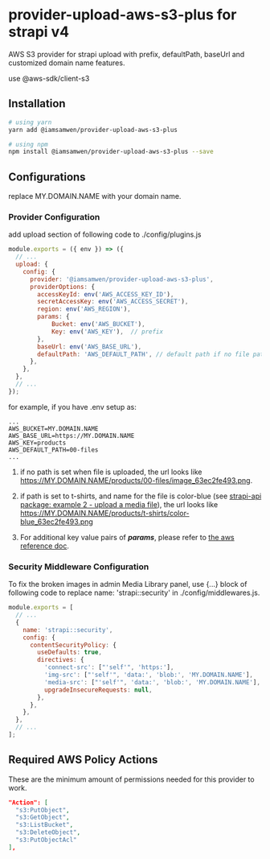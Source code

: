 # provider-upload-aws-s3-plus for strapi v4

AWS S3 provider for strapi upload with prefix, defaultPath, baseUrl and customized domain name features.

use @aws-sdk/client-s3

## Installation

```bash
# using yarn
yarn add @iamsamwen/provider-upload-aws-s3-plus

# using npm
npm install @iamsamwen/provider-upload-aws-s3-plus --save
```

## Configurations

replace MY.DOMAIN.NAME with your domain name.

### Provider Configuration

add upload section of following code to ./config/plugins.js

```js
module.exports = ({ env }) => ({
  // ...
  upload: {
    config: {
      provider: '@iamsamwen/provider-upload-aws-s3-plus',
      providerOptions: {
        accessKeyId: env('AWS_ACCESS_KEY_ID'),
        secretAccessKey: env('AWS_ACCESS_SECRET'),
        region: env('AWS_REGION'),
        params: {
            Bucket: env('AWS_BUCKET'),
            Key: env('AWS_KEY'),  // prefix 
        },
        baseUrl: env('AWS_BASE_URL'),
        defaultPath: 'AWS_DEFAULT_PATH', // default path if no file path provided
      },
    },
  },
  // ...
});

```

for example, if you have .env setup as:
```
...
AWS_BUCKET=MY.DOMAIN.NAME
AWS_BASE_URL=https://MY.DOMAIN.NAME
AWS_KEY=products
AWS_DEFAULT_PATH=00-files
...
```

1. if no path is set when file is uploaded, the url looks like https://MY.DOMAIN.NAME/products/00-files/image_63ec2fe493.png.

2. if path is set to t-shirts, and name for the file is color-blue (see <a href="https://github.com/iamsamwen/strapi-api">strapi-api package: example 2 - upload a media file</a>), the url looks like https://MY.DOMAIN.NAME/products/t-shirts/color-blue_63ec2fe493.png


3. For additional key value pairs of ***params***, please refer to <a href='https://docs.aws.amazon.com/AWSJavaScriptSDK/v3/latest/clients/client-s3/modules/putobjectrequest.html'>the aws reference doc</a>.

### Security Middleware Configuration

To fix the broken images in admin Media Library panel, use {...} block of following code to replace name: 'strapi::security' in ./config/middlewares.js.

```js
module.exports = [
  // ...
  {
    name: 'strapi::security',
    config: {
      contentSecurityPolicy: {
        useDefaults: true,
        directives: {
          'connect-src': ["'self'", 'https:'],
          'img-src': ["'self'", 'data:', 'blob:', 'MY.DOMAIN.NAME'],
          'media-src': ["'self'", 'data:', 'blob:', 'MY.DOMAIN.NAME'],
          upgradeInsecureRequests: null,
        },
      },
    },
  },
  // ...
];
```

## Required AWS Policy Actions

These are the minimum amount of permissions needed for this provider to work.

```json
"Action": [
  "s3:PutObject",
  "s3:GetObject",
  "s3:ListBucket",
  "s3:DeleteObject",
  "s3:PutObjectAcl"
],
```
